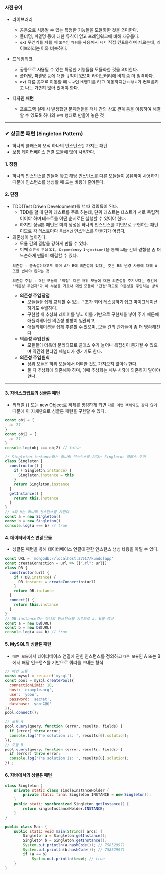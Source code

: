 #### 사전 용어
  - 라이브러리
    - 공통으로 사용될 수 있는 특정한 기능들을 모듈화한 것을 의미한다.
    - 폴더명, 파일명 등에 대한 듀칙이 없고 프레임워크에 비해 자유롭다.
    - ex) 무언가를 자를 때 `도구`인 `가위`를 사용해서 `내가` 직접 컨트롤하여 자르는데, 라이브러리는 이와 비슷하다.

  - 프레임워크
    - 공통으로 사용될 수 있는 특정한 기능들을 모듈화한 것을 의미한다.
    - 폴더명, 파일명 등에 대한 규칙이 있으며 라이브러리에 비해 좀 더 엄격하다.
    - ex) 다른 곳으로 이동할 때 `도구`인 비행기를 타고 이동하지만 `비행기`가 컨트롤하고 나는 가만히 앉아 있어야 한다.

  - **디자인 패턴**
    - 프로그램 설계 시 발생했던 문제점들을 객체 간의 상호 관계 등을 이용하여 해결할 수 있도록 하나의 `규약` 형태로 만들어 놓은 것
    
- - - 
### ✔ 싱글톤 패턴 (Singleton Pattern)
  - 하나의 클래스에 오직 하나의 인스턴스만 가지는 패턴
  - 보통 데이터베이스 연결 모듈에 많이 사용한다.
#### 1. 장점
  - 하나의 인스턴스를 만들어 놓고 해당 인스턴스를 다른 모듈들이 공유하며 사용하기 때문에 인스턴스를 생성할 때 드는 비용이 줄어든다.
#### 2. 단점
  - TDD(Test Driven Development)를 할 때 걸림돌이 된다.
    - TDD를 할 때 단위 테스트를 주로 하는데, 단위 테스트는 테스트가 서로 독립적이어야 하며 테스트를 어떤 순서로든 실행할 수 있어야 한다.
    - 하지만 싱글톤 패턴은 미리 생성된 하나의 인스턴스를 기반으로 구현하는 패턴이므로 각 테스트마다 `독립적인` 인스턴스를 만들기가 어렵다.
  - 의존성이 높아진다.
    - 모듈 간의 결합을 강하게 만들 수 있다.
    - 이때 `의존성 주입(DI, Dependency Injection)`을 통해 모듈 간의 결합을 좀 더 느슨하게 만들어 해결할 수 있다.
    ```
    의존성 : 종속성이라고도 하며 A가 B에 의존성이 있다는 것은 B의 변경 사항에 대해 A 또한 변해야 된다는 것
    
    의존성 주입 : 메인 모듈이 '직접' 다른 하위 모듈에 대한 의존성을 주기보다는 중간에 '의존성 주입자'가 이 부분을 가로채 메인 모듈이 '간접'적으로 의존성을 주입하는 방식
    ```
    - **의존성 주입 장점**
      - 모듈들을 쉽게 교체할 수 있는 구조가 되어 테스팅하기 쉽고 마이그레이션하기도 수월하다.
      - 구현할 때 추상화 레이어를 넣고 이를 기반으로 구현체를 넣어 주기 때문에 애플리케이션 의존성 방향이 일관되고,
      - 애플리케이션을 쉽게 추론할 수 있으며, 모듈 간의 관계들이 좀 더 명확해진다.
    - **의존성 주입 단점**
      - 모듈들이 더욱더 분리되므로 클래스 수가 늘어나 복잡성이 증가될 수 있으며 약간의 런타임 페널티가 생기기도 한다.
    - **의존성 주입 원칙**
      - 상위 모듈은 하위 모듈에서 어떠한 것도 가져오지 않아야 한다.
      - 둘 다 추상화에 의존해야 하며, 이때 추상화는 세부 사항에 의존하지 말아야 한다.

- - -
#### 3. 자바스크립트의 싱글톤 패턴
  - 리터럴 {} 또는 new Object로 객체를 생성하게 되면 `다른 어떤 객체와도 같지 않기` 때문에 이 자체만으로 싱글톤 패턴을 구현할 수 있다.   
  ```javascript
  const obj = {
    a: 27
  }
  const obj2 = {
    a: 27
  }
  console.log(obj === obj2) // false
  ```
  ```javascript
  // Singleton.instance라는 하나의 인스턴스를 가지는 Singleton 클래스 구현
  class Singleton {
    constructor() {
      if (!Singleton.instance) {
        Singleton.instance = this
      }
      return Singleton.instance
    }
    getInstance() {
      return this.instance
    }
  }
  // a와 b는 하나의 인스턴스를 가진다.
  const a = new Singleton()
  const b = new Singleton()
  console.log(a === b) // true
  ```

#### 4. 데이터베이스 연결 모듈
  - 싱글톤 패턴을 통해 데이터베이스 연결에 관한 인스턴스 생성 비용을 아낄 수 있다.
```javascript
const URL = 'mongodb://localhost:27017/kundolapp'
const createConnection = url => ({"url": url})
class DB {
  constructor(url) {
    if (!DB.instance) {
      DB.instance = createConnection(url)
    }
    return DB.instance
  }
  connect() {
    return this.instance
  }
}
// DB.instance라는 하나의 인스턴스를 기반으로 a, b를 생성
const a = new DB(URL)
const b = new DB(URL)
console.log(a === b) // true
```

#### 5. MySQL의 싱글톤 패턴
  - `메인 모듈`에서 데이터베이스 연결에 관한 인스턴스를 정의하고 `다른 모듈`인 A 또는 B에서 해당 인스턴스를 기반으로 쿼리를 보내는 형식
```javascript
// 메인 모듈
const mysql = require('mysql')
const pool = mysql.createPool({
  connectionLimit: 10,
  host: 'example.org',
  user: 'yoon',
  password: 'secret',
  database: 'yoon디비'
});
pool.connect();

// 모듈 A
pool.query(query, function (error, results, fields) {
  if (error) throw error;
  console.log('The solution is: ', results[0].solution);
});
// 모듈 B
pool.query(query, function (error, results, fields) {
  if (error) throw error;
  console.log('The solution is: ', results[0].solution);
}) ;
```

#### 6. 자바에서의 싱글톤 패턴
```java
class Singleton {
	private static class singleInstanceHolder {
		private static final Singleton INSTANCE = new Singleton();
	}
	public static synchronized Singleton getInstance() {
		return singleInstanceHolder.INSTANCE;
	}
}

public class Main {
	public static void main(String[] args) {
		Singleton a = Singleton.getInstance();
		Singleton b = Singleton.getInstance();
		System.out.println(a.hashCode()); // 758529971
		System.out.println(b.hashCode()); // 758529971
		if (a == b)
			System.out.println(true); // true
	}
}
```

